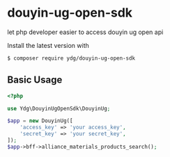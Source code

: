 # douyin-ug-open-sdk
let php developer easier to access douyin ug open api

Install the latest version with

```bash
$ composer require ydg/douyin-ug-open-sdk
```

## Basic Usage

```php
<?php

use Ydg\DouyinUgOpenSdk\DouyinUg;

$app = new DouyinUg([
    'access_key' => 'your access_key',
    'secret_key' => 'your secret_key',
]);
$app->bff->alliance_materials_products_search();
```